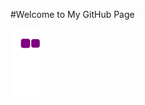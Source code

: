 #Welcome to My GitHub Page 

![snake gif](https://github.com/MertKulac/MertKulac/blob/output/github-contribution-grid-snake.gif)

